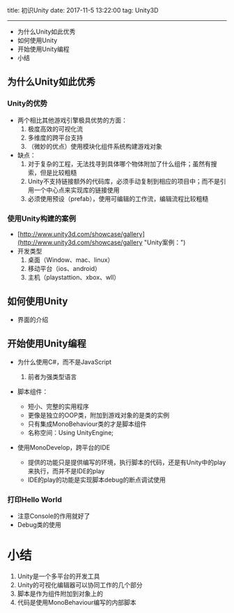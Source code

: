 title: 初识Unity
date: 2017-11-5 13:22:00
tag: Unity3D

---

* 为什么Unity如此优秀
* 如何使用Unity
* 开始使用Unity编程
* 小结

<!--more-->

## 为什么Unity如此优秀 ##

### Unity的优势 ###

* 两个相比其他游戏引擎极具优势的方面：
	1. 极度高效的可视化流
	2. 多维度的跨平台支持
	3. （微妙的优点）使用模块化组件系统构建游戏对象
* 缺点：
	1. 对于复杂的工程，无法找寻到具体哪个物体附加了什么组件；虽然有搜索，但是比较粗糙
	2. Unity不支持链接额外的代码库，必须手动复制到相应的项目中；而不是引用一个中心点来实现库的链接使用
	3. 必须使用预设（prefab），使用可编辑的工作流，编辑流程比较粗糙

### 使用Unity构建的案例 ###

* [http://www.unity3d.com/showcase/gallery](http://www.unity3d.com/showcase/gallery "Unity案例：")
* 开发类型
	1. 桌面（Window、mac、linux）
	2. 移动平台（ios、android）
	3. 主机（playstattion、xbox、wll）

## 如何使用Unity ##

* 界面的介绍

## 开始使用Unity编程 ##

* 为什么使用C#，而不是JavaScript
	1. 前者为强类型语言

* 脚本组件：
	* 短小、完整的实用程序
	* 更像是独立的OOP类，附加到游戏对象的是类的实例
	* 只有集成MonoBehaviour类的才是脚本组件
	* 名称空间：Using UnityEngine;

* 使用MonoDevelop，跨平台的IDE
	* 提供的功能只是提供编写的环境，执行脚本的代码，还是有Unity中的play来执行，而并不是IDE的play
	* IDE的play的功能是实现脚本debug的断点调试使用

### 打印Hello World ###

* 注意Console的作用就好了
* Debug类的使用

# 小结 #

1. Unity是一个多平台的开发工具
2. Unity的可视化编辑器可以协同工作的几个部分
3. 脚本是作为组件附加到对象上的
4. 代码是使用MonoBehaviour编写的内部脚本

